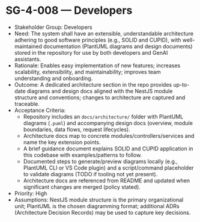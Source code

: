 # SG-4-008 — Developers

- Stakeholder Group: Developers
- Need: The system shall have an extensible, understandable architecture adhering to good software principles (e.g., SOLID and CUPID), with well-maintained documentation (PlantUML diagrams and design documents) stored in the repository for use by both developers and GenAI assistants.
- Rationale: Enables easy implementation of new features; increases scalability, extensibility, and maintainability; improves team understanding and onboarding.
- Outcome: A dedicated architecture section in the repo provides up-to-date diagrams and design docs aligned with the NestJS module structure and conventions; changes to architecture are captured and traceable.
- Acceptance Criteria:
  - Repository includes an `docs/architecture/` folder with PlantUML diagrams (`.puml`) and accompanying design docs (overview, module boundaries, data flows, request lifecycles).
  - Architecture docs map to concrete modules/controllers/services and name the key extension points.
  - A brief guidance document explains SOLID and CUPID application in this codebase with examples/patterns to follow.
  - Documented steps to generate/preview diagrams locally (e.g., PlantUML CLI or VS Code plugin) and a script/command placeholder to validate diagrams (TODO if tooling not yet present).
  - Architecture docs are referenced from README and updated when significant changes are merged (policy stated).
- Priority: High
- Assumptions: NestJS module structure is the primary organizational unit; PlantUML is the chosen diagramming format; additional ADRs (Architecture Decision Records) may be used to capture key decisions.

